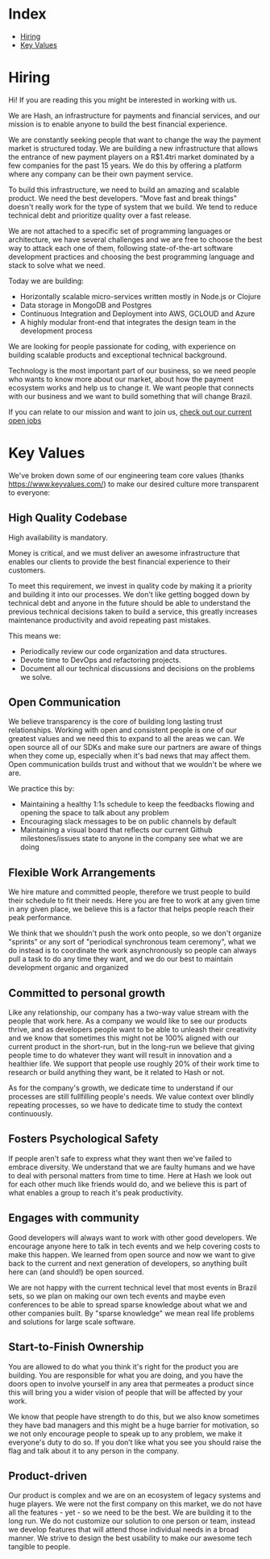 # Index

* [Hiring](#hiring)
* [Key Values](#key-values)

# Hiring

Hi! If you are reading this you might be interested in working with us.

We are Hash, an infrastructure for payments and financial services, and our mission is to enable anyone to build the best financial experience.

We are constantly seeking people that want to change the way the payment market is structured today. We are building a new infrastructure that allows the entrance of new payment players on a R$1.4tri market dominated by a few companies for the past 15 years. We do this by offering a platform where any company can be their own payment service.

To build this infrastructure, we need to build an amazing and scalable product. We need the best developers. "Move fast and break things" doesn't really work for the type of system that we build. We tend to reduce technical debt and prioritize quality over a fast release.

We are not attached to a specific set of programming languages or architecture, we have several challenges and we are free to choose the best way to attack each one of them, following state-of-the-art software development practices and choosing the best programming language and stack to solve what we need.

Today we are building:

* Horizontally scalable micro-services written mostly in Node.js or Clojure
* Data storage in MongoDB and Postgres
* Continuous Integration and Deployment into AWS, GCLOUD and Azure
* A highly modular front-end that integrates the design team in the development process

We are looking for people passionate for coding, with experience on building scalable products and exceptional technical background.

Technology is the most important part of our business, so we need people who wants to know more about our market, about how the payment ecosystem works and help us to change it. We want people that connects with our business and we want to build something that will change Brazil.

If you can relate to our mission and want to join us, [check out our current open jobs](https://hashlab.workable.com/)

# Key Values

We've broken down some of our engineering team core values (thanks https://www.keyvalues.com/) to make our desired culture more transparent to everyone:

## High Quality Codebase

High availability is mandatory.

Money is critical, and we must deliver an awesome infrastructure that enables our clients to provide the best financial experience to their customers.

To meet this requirement, we invest in quality code by making it a priority and building it into our processes. We don't like getting bogged down by technical debt and anyone in the future should be able to understand the previous technical decisions taken to build a service, this greatly increases maintenance productivity and avoid repeating past mistakes.

This means we:

  - Periodically review our code organization and data structures.
  - Devote time to DevOps and refactoring projects. 
  - Document all our technical discussions and decisions on the problems we solve. 

## Open Communication

We believe transparency is the core of building long lasting trust relationships. Working with open and consistent people is one of our greatest values and we need this to expand to all the areas we can. We open source all of our SDKs and make sure our partners are aware of things when they come up, especially when it's bad news that may affect them. Open communication builds trust and without that we wouldn't be where we are.

We practice this by:

- Maintaining a healthy 1:1s schedule to keep the feedbacks flowing and opening the space to talk about any problem
- Encouraging slack messages to be on public channels by default
- Maintaining a visual board that reflects our current Github milestones/issues state to anyone in the company see what we are doing

## Flexible Work Arrangements

We hire mature and committed people, therefore we trust people to build their schedule to fit their needs. Here you are free to work at any given time in any given place, we believe this is a factor that helps people reach their peak performance.

We think that we shouldn't push the work onto people, so we don't organize "sprints" or any sort of "periodical synchronous team ceremony", what we do instead is to coordinate the work asynchronously so people can always pull a task to do any time they want, and we do our best to maintain development organic and organized

## Committed to personal growth

Like any relationship, our company has a two-way value stream with the people that work here. As a company we would like to see our products thrive, and as developers people want to be able to unleash their creativity and we know that sometimes this might not be 100% aligned with our current product in the short-run, but in the long-run we believe that giving people time to do whatever they want will result in innovation and a healthier life. We support that people use roughly 20% of their work time to research or build anything they want, be it related to Hash or not.

As for the company's growth, we dedicate time to understand if our processes are still fullfilling people's needs. We value context over blindly repeating processes, so we have to dedicate time to study the context continuously.
 
## Fosters Psychological Safety

If people aren't safe to express what they want then we've failed to embrace diversity. We understand that we are faulty humans and we have to deal with personal matters from time to time. Here at Hash we look out for each other much like friends would do, and we believe this is part of what enables a group to reach it's peak productivity.

## Engages with community

Good developers will always want to work with other good developers. We encourage anyone here to talk in tech events and we help covering costs to make this happen. We learned from open source and now we want to give back to the current and next generation of developers, so anything built here can (and should!) be open sourced.

We are not happy with the current technical level that most events in Brazil sets, so we plan on making our own tech events and maybe even conferences to be able to spread sparse knowledge about what we and other companies built. By "sparse knowledge" we mean real life problems and solutions for large scale software.

## Start-to-Finish Ownership

You are allowed to do what you think it's right for the product you are building. You are responsible for what you are doing, and you have the doors open to involve yourself in any area that permeates a product since this will bring you a wider vision of people that will be affected by your work.

We know that people have strength to do this, but we also know sometimes they have bad managers and this might be a huge barrier for motivation, so we not only encourage people to speak up to any problem, we make it everyone's duty to do so. If you don’t like what you see you should raise the flag and talk about it to any person in the company.

## Product-driven

Our product is complex and we are on an ecosystem of legacy systems and huge players. We were not the first company on this market, we do not have all the features - yet - so we need to be the best. We are building it to the long run. We do not customize our solution to one person or team, instead we develop features that will attend those individual needs in a broad manner. We strive to design the best usability to make our awesome tech tangible to people.


